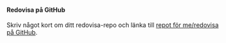 #### Redovisa på GitHub

Skriv något kort om ditt redovisa-repo och länka till [repot för me/redovisa på GitHub](https://github.com/JakubLenckiewicz/Design).
